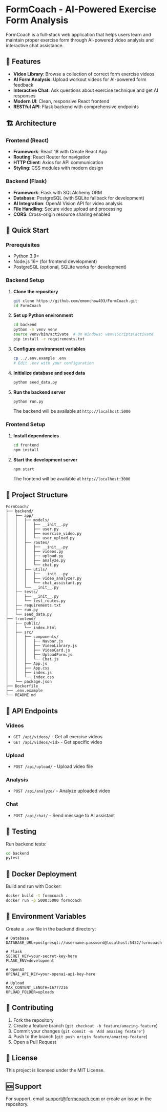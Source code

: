 # FormCoach - AI-Powered Exercise Form Analysis

FormCoach is a full-stack web application that helps users learn and maintain proper exercise form through AI-powered video analysis and interactive chat assistance.

## 🎯 Features

- **Video Library**: Browse a collection of correct form exercise videos
- **AI Form Analysis**: Upload workout videos for AI-powered form feedback
- **Interactive Chat**: Ask questions about exercise technique and get AI responses
- **Modern UI**: Clean, responsive React frontend
- **RESTful API**: Flask backend with comprehensive endpoints

## 🏗️ Architecture

### Frontend (React)
- **Framework**: React 18 with Create React App
- **Routing**: React Router for navigation
- **HTTP Client**: Axios for API communication
- **Styling**: CSS modules with modern design

### Backend (Flask)
- **Framework**: Flask with SQLAlchemy ORM
- **Database**: PostgreSQL (with SQLite fallback for development)
- **AI Integration**: OpenAI Vision API for video analysis
- **File Handling**: Secure video upload and processing
- **CORS**: Cross-origin resource sharing enabled

## 🚀 Quick Start

### Prerequisites
- Python 3.9+
- Node.js 16+ (for frontend development)
- PostgreSQL (optional, SQLite works for development)

### Backend Setup

1. **Clone the repository**
   ```bash
   git clone https://github.com/emonchow493/FormCoach.git
   cd FormCoach
   ```

2. **Set up Python environment**
   ```bash
   cd backend
   python -m venv venv
   source venv/bin/activate  # On Windows: venv\Scripts\activate
   pip install -r requirements.txt
   ```

3. **Configure environment variables**
   ```bash
   cp ../.env.example .env
   # Edit .env with your configuration
   ```

4. **Initialize database and seed data**
   ```bash
   python seed_data.py
   ```

5. **Run the backend server**
   ```bash
   python run.py
   ```
   The backend will be available at `http://localhost:5000`

### Frontend Setup

1. **Install dependencies**
   ```bash
   cd frontend
   npm install
   ```

2. **Start the development server**
   ```bash
   npm start
   ```
   The frontend will be available at `http://localhost:3000`

## 📁 Project Structure

```
FormCoach/
├── backend/
│   ├── app/
│   │   ├── models/
│   │   │   ├── __init__.py
│   │   │   ├── user.py
│   │   │   ├── exercise_video.py
│   │   │   └── user_upload.py
│   │   ├── routes/
│   │   │   ├── __init__.py
│   │   │   ├── videos.py
│   │   │   ├── upload.py
│   │   │   ├── analyze.py
│   │   │   └── chat.py
│   │   ├── utils/
│   │   │   ├── __init__.py
│   │   │   ├── video_analyzer.py
│   │   │   └── chat_assistant.py
│   │   └── __init__.py
│   ├── tests/
│   │   ├── __init__.py
│   │   └── test_routes.py
│   ├── requirements.txt
│   ├── run.py
│   └── seed_data.py
├── frontend/
│   ├── public/
│   │   └── index.html
│   ├── src/
│   │   ├── components/
│   │   │   ├── Navbar.js
│   │   │   ├── VideoLibrary.js
│   │   │   ├── VideoCard.js
│   │   │   ├── UploadForm.js
│   │   │   └── Chat.js
│   │   ├── App.js
│   │   ├── App.css
│   │   ├── index.js
│   │   └── index.css
│   └── package.json
├── Dockerfile
├── .env.example
└── README.md
```

## 🔧 API Endpoints

### Videos
- `GET /api/videos/` - Get all exercise videos
- `GET /api/videos/<id>` - Get specific video

### Upload
- `POST /api/upload/` - Upload video file

### Analysis
- `POST /api/analyze/` - Analyze uploaded video

### Chat
- `POST /api/chat/` - Send message to AI assistant

## 🧪 Testing

Run backend tests:
```bash
cd backend
pytest
```

## 🐳 Docker Deployment

Build and run with Docker:
```bash
docker build -t formcoach .
docker run -p 5000:5000 formcoach
```

## 🔑 Environment Variables

Create a `.env` file in the backend directory:

```env
# Database
DATABASE_URL=postgresql://username:password@localhost:5432/formcoach

# Flask
SECRET_KEY=your-secret-key-here
FLASK_ENV=development

# OpenAI
OPENAI_API_KEY=your-openai-api-key-here

# Upload
MAX_CONTENT_LENGTH=16777216
UPLOAD_FOLDER=uploads
```

## 🤝 Contributing

1. Fork the repository
2. Create a feature branch (`git checkout -b feature/amazing-feature`)
3. Commit your changes (`git commit -m 'Add amazing feature'`)
4. Push to the branch (`git push origin feature/amazing-feature`)
5. Open a Pull Request

## 📝 License

This project is licensed under the MIT License.

## 🆘 Support

For support, email support@formcoach.com or create an issue in the repository.
